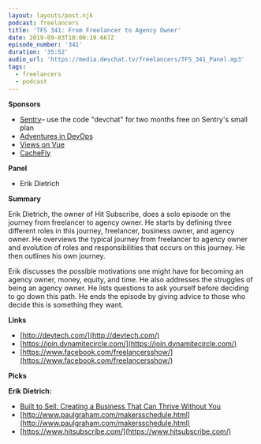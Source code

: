 ```yaml
---
layout: layouts/post.njk
podcast: freelancers
title: 'TFS 341: From Freelancer to Agency Owner'
date: 2019-09-03T10:00:19.667Z
episode_number: '341'
duration: '35:52'
audio_url: 'https://media.devchat.tv/freelancers/TFS_341_Panel.mp3'
tags:
  - freelancers
  - podcast
---
```


**Sponsors**

- [Sentry](http://sentry.io/)– use the code "devchat" for two months free on Sentry's small plan
- [Adventures in DevOps](https://devchat.tv/adventures-in-devops/)
- [Views on Vue](https://devchat.tv/views-on-vue/)
- [CacheFly](https://www.cachefly.com/)

**Panel**

- Erik Dietrich

**Summary**

Erik Dietrich, the owner of Hit Subscribe, does a solo episode on the journey from freelancer to agency owner. He starts by defining three different roles in this journey, freelancer, business owner, and agency owner. He overviews the typical journey from freelancer to agency owner and evolution of roles and responsibilities that occurs on this journey. He then outlines his own journey. 

Erik discusses the possible motivations one might have for becoming an agency owner, money, equity, and time. He also addresses the struggles of being an agency owner. He lists questions to ask yourself before deciding to go down this path. He ends the episode by giving advice to those who decide this is something they want.

**Links**

- [http://devtech.com/](http://devtech.com/)
- [https://join.dynamitecircle.com/](https://join.dynamitecircle.com/)
- [https://www.facebook.com/freelancersshow/](https://www.facebook.com/freelancersshow/)

**Picks**

**Erik Dietrich:**

- [Built to Sell: Creating a Business That Can Thrive Without You](https://www.amazon.com/Built-Sell-Creating-Business-Without/dp/1591845823/ref=sr_1_3?ie=UTF8&amp;qid=1548462018&amp;sr=8-1&amp;linkCode=ll1&amp;tag=devchattv-20&amp;linkId=f06bfe7482dca8bb751ed6d7cc86e2ab&amp;language=en_US)
- [http://www.paulgraham.com/makersschedule.html](http://www.paulgraham.com/makersschedule.html)
- [https://www.hitsubscribe.com/](https://www.hitsubscribe.com/)
